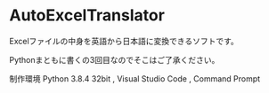 # AutoExcelTranslator
Excelファイルの中身を英語から日本語に変換できるソフトです。

Pythonまともに書くの3回目なのでそこはご了承ください。

制作環境
Python 3.8.4 32bit , Visual Studio Code , Command Prompt
